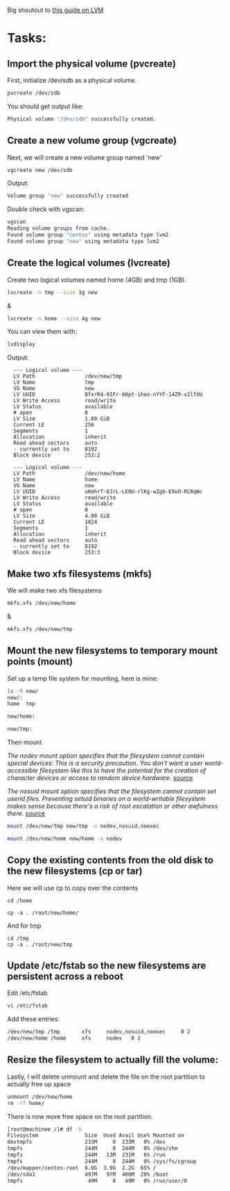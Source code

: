 Big shoutout to [this guide on LVM](https://web.archive.org/web/20190503083414/https://www.debian-administration.org/article/410/A_simple_introduction_to_working_with_LVM)

# Tasks:

## Import the physical volume (pvcreate)

First, initialize /dev/sdb as a physical volume.

```sh
pvcreate /dev/sdb
```

You should get output like:

```sh
Physical volume "/dev/sdb" successfully created.
```

## Create a new volume group (vgcreate)

Next, we will create a new volume group named 'new'

```sh
vgcreate new /dev/sdb
```

Output:

```sh
Volume group "new" successfully created
```

Double check with vgscan:

```sh
vgscan
Reading volume groups from cache.
Found volume group "centos" using metadata type lvm2
Found volume group "new" using metadata type lvm2
```

## Create the logical volumes (lvcreate)

Create two logical volumes named home (4GB) and tmp (1GB).

```sh
lvcreate -n tmp --size 1g new
```
&
```sh
lvcreate -n home --size 4g new
```

You can view them with:

```sh
lvdisplay
```

Output:

```
  --- Logical volume ---
  LV Path                /dev/new/tmp
  LV Name                tmp
  VG Name                new
  LV UUID                8fxrR4-9IFr-b0pt-iheo-nYYF-14ZR-v2lfXU
  LV Write Access        read/write
  LV Status              available
  # open                 0
  LV Size                1.00 GiB
  Current LE             256
  Segments               1
  Allocation             inherit
  Read ahead sectors     auto
  - currently set to     8192
  Block device           253:2
   
  --- Logical volume ---
  LV Path                /dev/new/home
  LV Name                home
  VG Name                new
  LV UUID                uKmhrT-DJrL-LE0U-rlKg-wZgb-E9xO-RCRqWc
  LV Write Access        read/write
  LV Status              available
  # open                 0
  LV Size                4.00 GiB
  Current LE             1024
  Segments               1
  Allocation             inherit
  Read ahead sectors     auto
  - currently set to     8192
  Block device           253:3
```

## Make two xfs filesystems (mkfs)

We will make two xfs filesystems

```sh
mkfs.xfs /dev/new/home
```
&
```sh
mkfs.xfs /dev/new/tmp
```

## Mount the new filesystems to temporary mount points (mount)

Set up a temp file system for mounting, here is mine:

```sh
ls -R new/
new/:
home  tmp

new/home:

new/tmp:
```

Then mount

*The nodev mount option specifies that the filesystem cannot contain special devices: This is a security precaution. You don't want a user world-accessible filesystem like this to have the potential for the creation of character devices or access to random device hardware.* [source](https://serverfault.com/questions/547237/explanation-of-nodev-and-nosuid-in-fstab)

*The nosuid mount option specifies that the filesystem cannot contain set userid files. Preventing setuid binaries on a world-writable filesystem makes sense because there's a risk of root escalation or other awfulness there.* [source](https://serverfault.com/questions/547237/explanation-of-nodev-and-nosuid-in-fstab)

```sh
mount /dev/new/tmp new/tmp -o nodev,nosuid,noexec	

```

```sh
mount /dev/new/home new/home -o nodev
```

## Copy the existing contents from the old disk to the new filesystems (cp or tar)

Here we will use cp to copy over the contents

```
cd /home

cp -a . /root/new/home/
```

And for tmp

```
cd /tmp
cp -a . /root/new/tmp
```
## Update /etc/fstab so the new filesystems are persistent across a reboot

Edit /etc/fstab

```sh
vi /etc/fstab
```

Add these entries:

```sh
/dev/new/tmp /tmp       xfs     nodev,nosuid,noexec     0 2
/dev/new/home /home     xfs     nodev   0 2
```

## Resize the filesystem to actually fill the volume:

Lastly, I will delete unmount and delete the file on the root partition to actually free up space

```sh
unmount /dev/new/home
rm -rf home/
```

There is now more free space on the root partition.

```sh
[root@machinee /]# df -h
Filesystem               Size  Used Avail Use% Mounted on
devtmpfs                 233M     0  233M   0% /dev
tmpfs                    244M     0  244M   0% /dev/shm
tmpfs                    244M   13M  231M   6% /run
tmpfs                    244M     0  244M   0% /sys/fs/cgroup
/dev/mapper/centos-root  6.0G  3.9G  2.2G  65% /
/dev/sda1                497M   97M  400M  20% /boot
tmpfs                     49M     0   49M   0% /run/user/0
```
